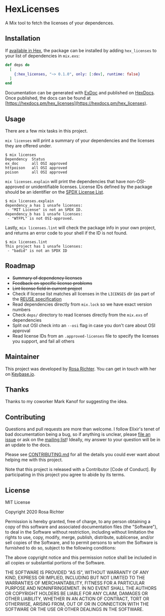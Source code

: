 <!--
SPDX-FileCopyrightText: 2021 Rosa Richter

SPDX-License-Identifier: MIT
-->

# HexLicenses

A Mix tool to fetch the licenses of your dependences.

## Installation

If [available in Hex](https://hex.pm/docs/publish), the package can be installed
by adding `hex_licenses` to your list of dependencies in `mix.exs`:

```elixir
def deps do
  [
    {:hex_licenses, "~> 0.1.0", only: [:dev], runtime: false}
  ]
end
```

Documentation can be generated with [ExDoc](https://github.com/elixir-lang/ex_doc)
and published on [HexDocs](https://hexdocs.pm). Once published, the docs can
be found at [https://hexdocs.pm/hex_licenses](https://hexdocs.pm/hex_licenses).

## Usage

There are a few mix tasks in this project.

`mix licenses` will print a summary of your dependencies and the licenses they are offered under.

```
$ mix licenses
Dependency  Status
ex_doc      all OSI approved
httpoison   all OSI approved
poison      all OSI approved
```

`mix licenses.explain` will print the dependencies that have non-OSI-approved or unidentifiable licenses.
License IDs defined by the package should be an identifier on the [SPDX License List](https://spdx.org/licences).

```
$ mix licenses.explain
dependency_a has 1 unsafe licenses:
 - "MIT License" is not an SPDX ID.
dependency_b has 1 unsafe licenses:
 - "WTFPL" is not OSI-approved.
```

Lastly, `mix licenses.lint` will check the package info in your own project,
and returns an error code to your shell if the ID is not found.

```
$ mix licenses.lint
This project has 1 unsafe licenses:
 - "badid" is not an SPDX ID
```

## Roadmap

- ~~Summary of dependency licenses~~
- ~~Feedback on specific license problems~~
- ~~Lint license field in current project~~
- Check if license list matches all licenses in the `LICENSES` dir (as part of the [REUSE specification](https://reuse.software)
- Read dependencies directly from `mix.lock` so we have exact version numbers
- Check `deps/` directory to read licenses directly from the `mix.exs` of dependencies
- Split out OSI check into an `--osi` flag in case you don't care about OSI approval
- Read license IDs from an `.approved-licenses` file to specify the licenses you support, and fail all others

## Maintainer

This project was developed by [Rosa Richter](https://about.me/rosa.richter).
You can get in touch with her on [Keybase.io](https://keybase.io/cantido).

## Thanks

Thanks to my coworker Mark Kanof for suggesting the idea.

## Contributing

Questions and pull requests are more than welcome.
I follow Elixir's tenet of bad documentation being a bug,
so if anything is unclear, please [file an issue](https://todo.sr.ht/~cosmicrose/hex_licenses) or ask on the [mailing list]!
Ideally, my answer to your question will be in an update to the docs.

Please see [CONTRIBUTING.md](CONTRIBUTING.md) for all the details you could ever want about helping me with this project.

Note that this project is released with a Contributor [Code of Conduct].
By participating in this project you agree to abide by its terms.

## License

MIT License

Copyright 2020 Rosa Richter

Permission is hereby granted, free of charge, to any person obtaining a copy of
this software and associated documentation files (the "Software"), to deal in
the Software without restriction, including without limitation the rights to
use, copy, modify, merge, publish, distribute, sublicense, and/or sell copies
of the Software, and to permit persons to whom the Software is furnished to do
so, subject to the following conditions:

The above copyright notice and this permission notice shall be included in all
copies or substantial portions of the Software.

THE SOFTWARE IS PROVIDED "AS IS", WITHOUT WARRANTY OF ANY KIND, EXPRESS OR
IMPLIED, INCLUDING BUT NOT LIMITED TO THE WARRANTIES OF MERCHANTABILITY,
FITNESS FOR A PARTICULAR PURPOSE AND NONINFRINGEMENT. IN NO EVENT SHALL THE
AUTHORS OR COPYRIGHT HOLDERS BE LIABLE FOR ANY CLAIM, DAMAGES OR OTHER
LIABILITY, WHETHER IN AN ACTION OF CONTRACT, TORT OR OTHERWISE, ARISING FROM,
OUT OF OR IN CONNECTION WITH THE SOFTWARE OR THE USE OR OTHER DEALINGS IN THE
SOFTWARE.

[mailing list]: https://lists.sr.ht/~cosmicrose/hex_licenses
